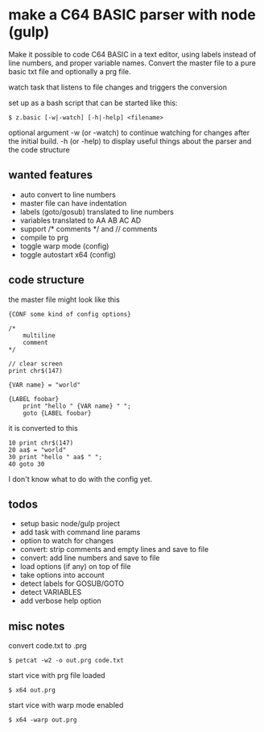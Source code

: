 # make a C64 BASIC parser with node (gulp)

Make it possible to code C64 BASIC in a text editor, using labels instead of
line numbers, and proper variable names. Convert the master file to a pure
basic txt file and optionally a prg file.

watch task that listens to file changes and triggers the conversion

set up as a bash script that can be started like this:  
```
$ z.basic [-w|-watch] [-h|-help] <filename>
```
optional argument -w (or -watch) to continue watching for changes after the
initial build.
-h (or -help) to display useful things about the parser and the code structure

## wanted features

- auto convert to line numbers
- master file can have indentation
- labels (goto/gosub) translated to line numbers
- variables translated to AA AB AC AD
- support /* comments */ and // comments
- compile to prg
- toggle warp mode (config)
- toggle autostart x64 (config)

## code structure

the master file might look like this
```
{CONF some kind of config options}

/*
    multiline
    comment
*/

// clear screen
print chr$(147)

{VAR name} = "world"

{LABEL foobar}
    print "hello " {VAR name} " ";
    goto {LABEL foobar}

```

it is converted to this
```
10 print chr$(147)
20 aa$ = "world"
30 print "hello " aa$ " ";
40 goto 30
```

I don't know what to do with the config yet.

## todos

- setup basic node/gulp project
- add task with command line params
- option to watch for changes
- convert: strip comments and empty lines and save to file
- convert: add line numbers and save to file
- load options (if any) on top of file
- take options into account
- detect labels for GOSUB/GOTO
- detect VARIABLES
- add verbose help option

## misc notes

convert code.txt to .prg
```
$ petcat -w2 -o out.prg code.txt
```

start vice with prg file loaded
```
$ x64 out.prg
```

start vice with warp mode enabled
```
$ x64 -warp out.prg
```

